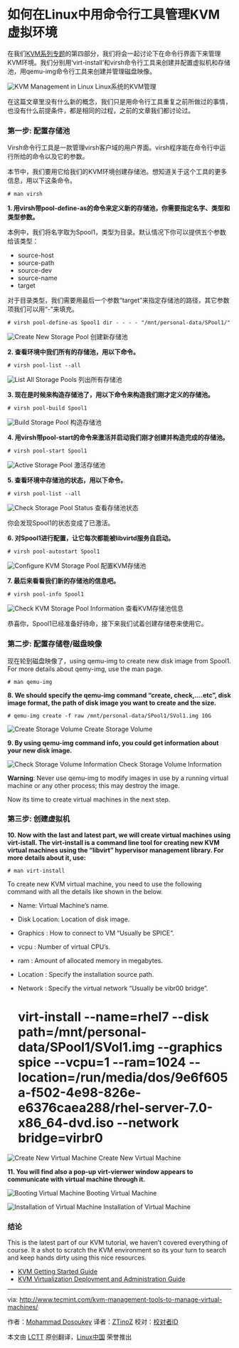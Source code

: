 如何在Linux中用命令行工具管理KVM虚拟环境
================================================================================
在我们[KVM系列专题][1]的第四部分，我们将会一起讨论下在命令行界面下来管理KVM环境。我们分别用‘virt-install’和virsh命令行工具来创建并配置虚拟机和存储池，用qemu-img命令行工具来创建并管理磁盘映像。

![KVM Management in Linux](http://www.tecmint.com/wp-content/uploads/2015/02/KVM-Management-in-Linux.jpg)
Linux系统的KVM管理

在这篇文章里没有什么新的概念，我们只是用命令行工具重复之前所做过的事情，也没有什么前提条件，都是相同的过程，之前的文章我们都讨论过。

### 第一步: 配置存储池 ###

Virsh命令行工具是一款管理virsh客户域的用户界面。virsh程序能在命令行中运行所给的命令以及它的参数。

本节中，我们要用它给我们的KVM环境创建存储池。想知道关于这个工具的更多信息，用以下这条命令。

    # man virsh

**1. 用virsh带pool-define-as的命令来定义新的存储池，你需要指定名字、类型和类型参数。**

本例中，我们将名字取为Spool1，类型为目录。默认情况下你可以提供五个参数给该类型：

- source-host
- source-path
- source-dev
- source-name
- target

对于目录类型，我们需要用最后一个参数“target”来指定存储池的路径，其它参数项我们可以用“-”来填充。

    # virsh pool-define-as Spool1 dir - - - - "/mnt/personal-data/SPool1/"

![Create New Storage Pool](http://www.tecmint.com/wp-content/uploads/2015/02/Create-New-Storage-Pool.png)
创建新存储池

**2. 查看环境中我们所有的存储池，用以下命令。**

    # virsh pool-list --all

![List All Storage Pools](http://www.tecmint.com/wp-content/uploads/2015/02/List-All-Storage-Pools.png)
列出所有存储池

**3. 现在是时候来构造存储池了，用以下命令来构造我们刚才定义的存储池。**

    # virsh pool-build Spool1

![Build Storage Pool](http://www.tecmint.com/wp-content/uploads/2015/02/Build-Storage-Pool.png)
构造存储池

**4. 用virsh带pool-start的命令来激活并启动我们刚才创建并构造完成的存储池。**

    # virsh pool-start Spool1

![Active Storage Pool](http://www.tecmint.com/wp-content/uploads/2015/02/Active-Storage-Pool.png)
激活存储池

**5. 查看环境中存储池的状态，用以下命令。**

    # virsh pool-list --all

![Check Storage Pool Status](http://www.tecmint.com/wp-content/uploads/2015/02/Check-Storage-Pool-Status.png)
查看存储池状态

你会发现Spool1的状态变成了已激活。

**6. 对Spool1进行配置，让它每次都能被libvirtd服务自启动。**

    # virsh pool-autostart Spool1

![Configure KVM Storage Pool](http://www.tecmint.com/wp-content/uploads/2015/02/Configure-Storage-Pool.png)
配置KVM存储池

**7. 最后来看看我们新的存储池的信息吧。**

    # virsh pool-info Spool1

![Check KVM Storage Pool Information](http://www.tecmint.com/wp-content/uploads/2015/02/Check-Storage-Pool-Information.png)
查看KVM存储池信息

恭喜你，Spool1已经准备好待命，接下来我们试着创建存储卷来使用它。

### 第二步: 配置存储卷/磁盘映像 ###

现在轮到磁盘映像了，using qemu-img to create new disk image from Spool1. For more details about qemy-img, use the man page.

    # man qemu-img

**8. We should specify the qemu-img command “create, check,….etc”, disk image format, the path of disk image you want to create and the size.**

    # qemu-img create -f raw /mnt/personal-data/SPool1/SVol1.img 10G

![Create Storage Volume](http://www.tecmint.com/wp-content/uploads/2015/02/Create-Storage-Volumes.png)
Create Storage Volume

**9. By using qemu-img command info, you could get information about your new disk image.**

![Check Storage Volume Information](http://www.tecmint.com/wp-content/uploads/2015/02/Check-Storage-Volume-Information.png)
Check Storage Volume Information

**Warning**: Never use qemu-img to modify images in use by a running virtual machine or any other process; this may destroy the image.

Now its time to create virtual machines in the next step.

### 第三步: 创建虚拟机 ###

**10. Now with the last and latest part, we will create virtual machines using virt-istall. The virt-install is a command line tool for creating new KVM virtual machines using the “libvirt” hypervisor management library. For more details about it, use:**

    # man virt-install

To create new KVM virtual machine, you need to use the following command with all the details like shown in the below.

- Name: Virtual Machine’s name.
- Disk Location: Location of disk image.
- Graphics : How to connect to VM “Usually be SPICE”.
- vcpu : Number of virtual CPU’s.
- ram : Amount of allocated memory in megabytes.
- Location : Specify the installation source path.
- Network : Specify the virtual network “Usually be vibr00 bridge”.

    # virt-install --name=rhel7 --disk path=/mnt/personal-data/SPool1/SVol1.img --graphics spice --vcpu=1 --ram=1024 --location=/run/media/dos/9e6f605a-f502-4e98-826e-e6376caea288/rhel-server-7.0-x86_64-dvd.iso --network bridge=virbr0

![Create New Virtual Machine](http://www.tecmint.com/wp-content/uploads/2015/02/Create-New-Virtual-Machines.png)
Create New Virtual Machine

**11. You will find also a pop-up virt-vierwer window appears to communicate with virtual machine through it.**

![Booting Virtual Machine](http://www.tecmint.com/wp-content/uploads/2015/02/Booting-Virtual-Machine.jpeg)
Booting Virtual Machine

![Installation of Virtual Machine](http://www.tecmint.com/wp-content/uploads/2015/02/Installation-of-Virtual-Machine.jpeg)
Installation of Virtual Machine

### 结论 ###

This is the latest part of our KVM tutorial, we haven’t covered everything of course. It a shot to scratch the KVM environment so its your turn to search and keep hands dirty using this nice resources.

- [KVM Getting Started Guide][2]
- [KVM Virtualization Deployment and Administration Guide][3]

--------------------------------------------------------------------------------

via: http://www.tecmint.com/kvm-management-tools-to-manage-virtual-machines/

作者：[Mohammad Dosoukey][a]
译者：[ZTinoZ](https://github.com/ZTinoZ)
校对：[校对者ID](https://github.com/校对者ID)

本文由 [LCTT](https://github.com/LCTT/TranslateProject) 原创翻译，[Linux中国](http://linux.cn/) 荣誉推出

[a]:http://www.tecmint.com/author/dos2009/
[1]:http://www.tecmint.com/install-and-configure-kvm-in-linux/
[2]:https://access.redhat.com/site/documentation/en-US/Red_Hat_Enterprise_Linux/7/html/Virtualization_Getting_Started_Guide/index.html
[3]:https://access.redhat.com/site/documentation/en-US/Red_Hat_Enterprise_Linux/7/html/Virtualization_Deployment_and_Administration_Guide/index.html
